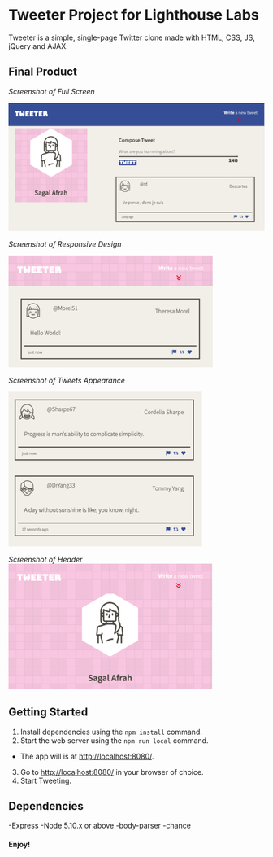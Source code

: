 # **Tweeter Project for Lighthouse Labs**

Tweeter is a simple, single-page Twitter clone made with HTML, CSS, JS, jQuery and AJAX.

## Final Product

*Screenshot of Full Screen*

!["Screenshot of Full Screen"](https://github.com/sagalafrah/tweeter/blob/master/docs/desktop.png)

*Screenshot of Responsive Design*

!["Screenshot of Responsive Design"](https://github.com/sagalafrah/tweeter/blob/master/docs/compressed.png)

*Screenshot of Tweets Appearance*

!["Screenshot of Tweets"](https://github.com/sagalafrah/tweeter/blob/master/docs/Tweets.png)

*Screenshot of Header*
!["Screenshot of Header"](https://github.com/sagalafrah/tweeter/blob/master/docs/Header.png)

## Getting Started

1. Install dependencies using the `npm install` command.
2. Start the web server using the `npm run local` command.
  - The app will is at <http://localhost:8080/>.
3. Go to <http://localhost:8080/> in your browser of choice.
4. Start Tweeting.

## Dependencies
-Express
-Node 5.10.x or above
-body-parser
-chance



#### Enjoy! 
